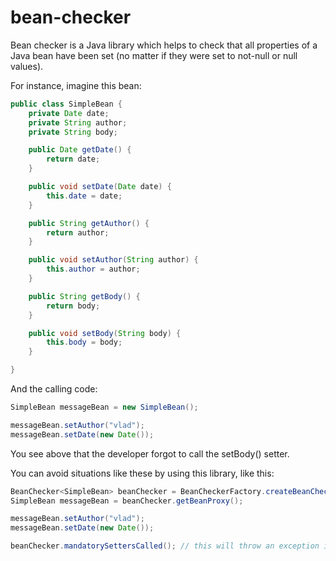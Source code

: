 # bean-checker

Bean checker is a Java library which helps to check that all properties of a Java bean have been set (no matter if they were set to not-null or null values).

For instance, imagine this bean:

```java
public class SimpleBean {
	private Date date;
	private String author;
	private String body;

	public Date getDate() {
		return date;
	}

	public void setDate(Date date) {
		this.date = date;
	}

	public String getAuthor() {
		return author;
	}

	public void setAuthor(String author) {
		this.author = author;
	}

	public String getBody() {
		return body;
	}

	public void setBody(String body) {
		this.body = body;
	}

}
```


And the calling code:


```java
SimpleBean messageBean = new SimpleBean();

messageBean.setAuthor("vlad");
messageBean.setDate(new Date());
```

You see above that the developer forgot to call the setBody() setter.

You can avoid situations like these by using this library, like this:


```java
BeanChecker<SimpleBean> beanChecker = BeanCheckerFactory.createBeanChecker(SimpleBean.class);
SimpleBean messageBean = beanChecker.getBeanProxy();

messageBean.setAuthor("vlad");
messageBean.setDate(new Date());

beanChecker.mandatorySettersCalled(); // this will throw an exception if not all setters were called
```
